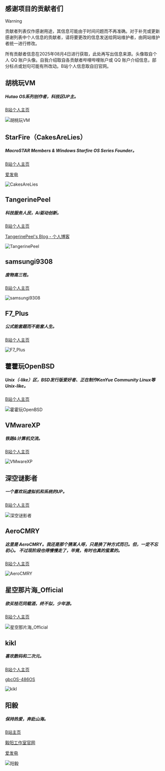 ## 感谢项目的贡献者们

> [!WARNING]
>
> 贡献者列表仅作感谢用途，其信息可能由于时间问题而不再准确。对于补充或更新感谢列表中个人信息的贡献者，请将要更改的信息发送给网站维护者，由网站维护者统一进行修改。
>
> 所有贡献者信息在2025年08月4日进行获取，此处再写出信息来源。头像取自个人 QQ 账户头像。自我介绍取自各贡献者哔哩哔哩账户或 QQ 账户介绍信息，部分标点或划句可能有所改动。B站个人信息取自旧官网。

## 胡桃玩VM

##### Hutao OS系列创作者，科技区UP主。

[B站个人主页](https://space.bilibili.com/1736202379)

![胡桃玩VM](/friends/HuTaoWanVM.jpg)

## StarFire（CakesAreLies）

##### MacroSTAR Members & Windows Starfire OS Series Founder。

[B站个人主页](https://space.bilibili.com/1845800720)

[爱发电](https://afdian.com/a/starfire34187?tab=feed)

![CakesAreLies](/friends/CakesAreLies.jpg)

## TangerinePeel

##### 科技服务人民，Ai驱动创新。

[B站个人主页](https://space.bilibili.com/1154090013)

[TangerinePeel's Blog - 个人博客](https://tangerinepeel.dpdns.org/)

![TangerinePeel](/friends/TangerinePeel.jpg)

## samsungi9308

##### 废物高三牲。

[B站个人主页](https://space.bilibili.com/349260010)

![samsungi9308](/friends/samsungi9308.jpg)

## F7_Plus

##### 公式能套题而不能套人生。

[B站个人主页](https://space.bilibili.com/1552447612)

![F7_Plus](/friends/F7Plus.jpg)

## 藿藿玩OpenBSD

##### Unix（-like）区，BSD发行版爱好者、正在制作KenYue Community Linux等Unix-like。

[B站个人主页](https://space.bilibili.com/1803563346)

![霍霍玩OpenBSD](/friends/HuoHuoWanOpenBSD.jpg)

## VMwareXP

##### 铁路&计算机交流。

[B站个人主页](https://space.bilibili.com/1370353432)

![VMwareXP](/friends/VMwareXP.jpg)

## 深空谜影者

##### 一个喜欢玩虚拟机和系统的UP。

[B站个人主页](https://space.bilibili.com/514635296)

![深空谜影者](/friends/ShenKongMiYingZhe.jpg)

## AeroCMRY

##### 这里是 AeroCMRY。我还是那个猜某人呀，只是换了种方式而已。但，一定不忘初心。 不过现阶段也得慢慢走了，毕竟，有时也真的蛮累的。

[B站个人主页](https://space.bilibili.com/3493123969780201)

![AeroCMRY](/friends/AeroCMRY.jpg)

## 星空那片海_Official

##### 欲买桂花同载酒，终不似，少年游。

[B站个人主页](https://space.bilibili.com/3493089467435365)

![星空那片海_Official](/friends/XingKongNaPianHai_Officaial.jpg)

## kikl

##### 喜欢数码和二次元。

[B站个人主页](https://space.bilibili.com/3494376711916079)

[gbcOS-486OS](https://www.gbcos.xyz/)

![kikl](/friends/kikl.jpg)

## 阳毅

##### 保持热爱，奔赴山海。

[B站主页](https://space.bilibili.com/1128177448)

[毅阳工作室官网](https://www.yearnstudio.cn/)

[爱发电](https://afdian.com/a/yearnstudio)

![阳毅](/friends/yangyi.jpg)